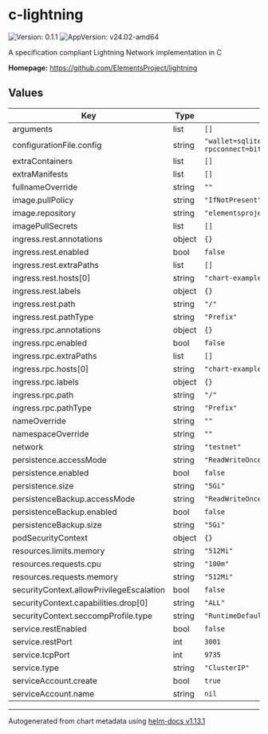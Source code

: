# c-lightning

![Version: 0.1.1](https://img.shields.io/badge/Version-0.1.1-informational?style=flat-square) ![AppVersion: v24.02-amd64](https://img.shields.io/badge/AppVersion-v24.02--amd64-informational?style=flat-square)

A specification compliant Lightning Network implementation in C

**Homepage:** <https://github.com/ElementsProject/lightning>

## Values

| Key | Type | Default | Description |
|-----|------|---------|-------------|
| arguments | list | `[]` |  |
| configurationFile.config | string | `"wallet=sqlite3:///root/.lightning/bitcoin/lightningd.sqlite3:/root/backup/lightningd.sqlite3\nalias=MyNodeAlias\nnetwork=bitcoin\nbitcoin-rpcconnect=bitcoind.bitcoin.svc.cluster.local\nbitcoin-rpcport=8332\nbitcoin-rpcuser=c-lightning\nbitcoin-rpcpassword=aHVudGVyMQ=="` |  |
| extraContainers | list | `[]` |  |
| extraManifests | list | `[]` |  |
| fullnameOverride | string | `""` |  |
| image.pullPolicy | string | `"IfNotPresent"` |  |
| image.repository | string | `"elementsproject/lightningd"` |  |
| imagePullSecrets | list | `[]` |  |
| ingress.rest.annotations | object | `{}` |  |
| ingress.rest.enabled | bool | `false` |  |
| ingress.rest.extraPaths | list | `[]` |  |
| ingress.rest.hosts[0] | string | `"chart-example.local"` |  |
| ingress.rest.labels | object | `{}` |  |
| ingress.rest.path | string | `"/"` |  |
| ingress.rest.pathType | string | `"Prefix"` |  |
| ingress.rpc.annotations | object | `{}` |  |
| ingress.rpc.enabled | bool | `false` |  |
| ingress.rpc.extraPaths | list | `[]` |  |
| ingress.rpc.hosts[0] | string | `"chart-example.local"` |  |
| ingress.rpc.labels | object | `{}` |  |
| ingress.rpc.path | string | `"/"` |  |
| ingress.rpc.pathType | string | `"Prefix"` |  |
| nameOverride | string | `""` |  |
| namespaceOverride | string | `""` |  |
| network | string | `"testnet"` |  |
| persistence.accessMode | string | `"ReadWriteOnce"` |  |
| persistence.enabled | bool | `false` |  |
| persistence.size | string | `"5Gi"` |  |
| persistenceBackup.accessMode | string | `"ReadWriteOnce"` |  |
| persistenceBackup.enabled | bool | `false` |  |
| persistenceBackup.size | string | `"5Gi"` |  |
| podSecurityContext | object | `{}` |  |
| resources.limits.memory | string | `"512Mi"` |  |
| resources.requests.cpu | string | `"100m"` |  |
| resources.requests.memory | string | `"512Mi"` |  |
| securityContext.allowPrivilegeEscalation | bool | `false` |  |
| securityContext.capabilities.drop[0] | string | `"ALL"` |  |
| securityContext.seccompProfile.type | string | `"RuntimeDefault"` |  |
| service.restEnabled | bool | `false` |  |
| service.restPort | int | `3001` |  |
| service.tcpPort | int | `9735` |  |
| service.type | string | `"ClusterIP"` |  |
| serviceAccount.create | bool | `true` |  |
| serviceAccount.name | string | `nil` |  |

----------------------------------------------
Autogenerated from chart metadata using [helm-docs v1.13.1](https://github.com/norwoodj/helm-docs/releases/v1.13.1)

